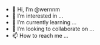 - 👋 Hi, I’m @wernnm
- 👀 I’m interested in ...
- 🌱 I’m currently learning ...
- 💞️ I’m looking to collaborate on ...
- 📫 How to reach me ...

<!---
wernnm/wernnm is a ✨ special ✨ repository because its `README.md` (this file) appears on your GitHub profile.
You can click the Preview link to take a look at your changes.
--->
